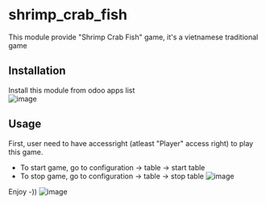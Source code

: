 # shrimp_crab_fish
This module provide "Shrimp Crab Fish" game, it's a vietnamese traditional game
## Installation
Install this module from odoo apps list
</br>
![image](https://user-images.githubusercontent.com/34482730/232402093-97e7420d-3623-467f-84a5-85938bd8c15a.png)

## Usage
First, user need to have accessright (atleast "Player" access right) to play this game.
 - To start game, go to configuration -> table -> start table
 - To stop game, go to configuration -> table -> stop table
 ![image](https://user-images.githubusercontent.com/34482730/232408153-718cce28-9d9e-45bf-b9f8-36f2db1ee7ec.png)


Enjoy -))
![image](https://user-images.githubusercontent.com/34482730/232408304-1aae33f4-cd18-4f81-95c9-74159aeccfa6.png)




